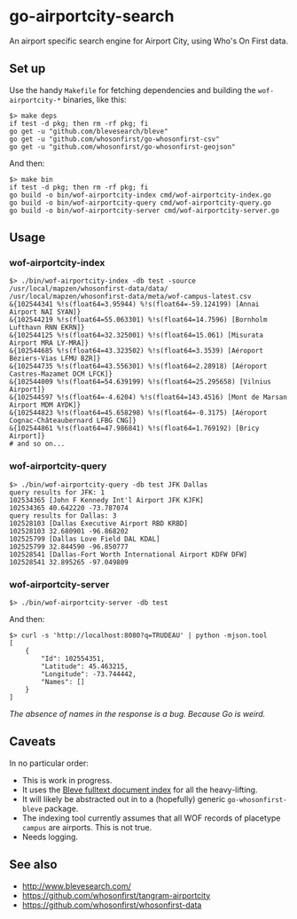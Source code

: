# go-airportcity-search

An airport specific search engine for Airport City, using Who's On First data.

## Set up

Use the handy `Makefile` for fetching dependencies and building the `wof-airportcity-*` binaries, like this:

```
$> make deps
if test -d pkg; then rm -rf pkg; fi
go get -u "github.com/blevesearch/bleve"
go get -u "github.com/whosonfirst/go-whosonfirst-csv"
go get -u "github.com/whosonfirst/go-whosonfirst-geojson"
```

And then:

```
$> make bin
if test -d pkg; then rm -rf pkg; fi
go build -o bin/wof-airportcity-index cmd/wof-airportcity-index.go
go build -o bin/wof-airportcity-query cmd/wof-airportcity-query.go
go build -o bin/wof-airportcity-server cmd/wof-airportcity-server.go
```

## Usage

### wof-airportcity-index

```
$> ./bin/wof-airportcity-index -db test -source /usr/local/mapzen/whosonfirst-data/data/ /usr/local/mapzen/whosonfirst-data/meta/wof-campus-latest.csv
&{102544341 %!s(float64=3.95944) %!s(float64=-59.124199) [Annai Airport NAI SYAN]}
&{102544219 %!s(float64=55.063301) %!s(float64=14.7596) [Bornholm Lufthavn RNN EKRN]}
&{102544125 %!s(float64=32.325001) %!s(float64=15.061) [Misurata Airport MRA LY-MRA]}
&{102544685 %!s(float64=43.323502) %!s(float64=3.3539) [Aéroport Béziers-Vias LFMU BZR]}
&{102544735 %!s(float64=43.556301) %!s(float64=2.28918) [Aéroport Castres-Mazamet DCM LFCK]}
&{102544009 %!s(float64=54.639199) %!s(float64=25.295658) [Vilnius Airport]}
&{102544597 %!s(float64=-4.6204) %!s(float64=143.4516) [Mont de Marsan Airport MDM AYDK]}
&{102544823 %!s(float64=45.658298) %!s(float64=-0.3175) [Aéroport Cognac-Châteaubernard LFBG CNG]}
&{102544861 %!s(float64=47.986841) %!s(float64=1.769192) [Bricy Airport]}
# and so on...
```

### wof-airportcity-query

```
$> ./bin/wof-airportcity-query -db test JFK Dallas
query results for JFK: 1
102534365 [John F Kennedy Int'l Airport JFK KJFK]
102534365 40.642220 -73.787074 
query results for Dallas: 3
102528103 [Dallas Executive Airport RBD KRBD]
102528103 32.680901 -96.868202 
102525799 [Dallas Love Field DAL KDAL]
102525799 32.844590 -96.850777 
102528541 [Dallas-Fort Worth International Airport KDFW DFW]
102528541 32.895265 -97.049809 
```

### wof-airportcity-server

```
$> ./bin/wof-airportcity-server -db test
```

And then:

```
$> curl -s 'http://localhost:8080?q=TRUDEAU' | python -mjson.tool
[
    {
        "Id": 102554351,
        "Latitude": 45.463215,
        "Longitude": -73.744442,
        "Names": []
    }
]
```

_The absence of names in the response is a bug. Because Go is weird._

## Caveats

In no particular order:

* This is work in progress.
* It uses the [Bleve fulltext document index](http://www.blevesearch.com/) for all the heavy-lifting.
* It will likely be abstracted out in to a (hopefully) generic `go-whosonfirst-bleve` package.
* The indexing tool currently assumes that all WOF records of placetype `campus` are airports. This is not true.
* Needs logging.

## See also

* http://www.blevesearch.com/
* https://github.com/whosonfirst/tangram-airportcity
* https://github.com/whosonfirst/whosonfirst-data
